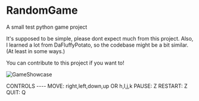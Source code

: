# RandomGame
A small test python game project

It's supposed to be simple, please dont expect much from this project.
Also, I learned a lot from DaFluffyPotato, so the codebase might be a bit similar. (At least in some ways.)

You can contribute to this project if you want to!

![GameShowcase](https://github.com/user-attachments/assets/66bf6bd5-1c64-4db5-b018-2a9970e49acf)

CONTROLS ----
  MOVE: right,left,down,up OR h,l,j,k
  PAUSE: Z
  RESTART: Z
  QUIT: Q
